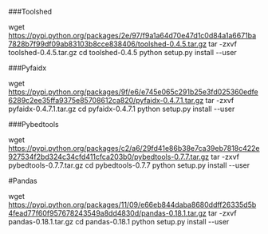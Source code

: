 ###Toolshed

wget https://pypi.python.org/packages/2e/97/f9a1a64d70e47d1c0d84a1a6671ba7828b7f99df09ab83103b8cce838406/toolshed-0.4.5.tar.gz
tar -zxvf toolshed-0.4.5.tar.gz 
cd toolshed-0.4.5
python setup.py install --user

###Pyfaidx

wget https://pypi.python.org/packages/9f/e6/e745e065c291b25e3fd025360edfe6289c2ee35ffa9375e85708612ca820/pyfaidx-0.4.7.1.tar.gz
tar -zxvf pyfaidx-0.4.7.1.tar.gz 
cd pyfaidx-0.4.7.1
python setup.py install --user

###Pybedtools

wget https://pypi.python.org/packages/c2/a6/29fd41e86b38e7ca39eb7818c422e927534f2bd324c34cfd411cfca203b0/pybedtools-0.7.7.tar.gz
tar -zxvf pybedtools-0.7.7.tar.gz 
cd pybedtools-0.7.7
python setup.py install --user

#Pandas

wget https://pypi.python.org/packages/11/09/e66eb844daba8680ddff26335d5b4fead77f60f957678243549a8dd4830d/pandas-0.18.1.tar.gz
tar -zxvf pandas-0.18.1.tar.gz
cd pandas-0.18.1
python setup.py install --user
